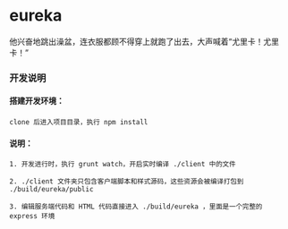 eureka
======

他兴奋地跳出澡盆，连衣服都顾不得穿上就跑了出去，大声喊着“尤里卡！尤里卡！”


### 开发说明

#### 搭建开发环境：

    clone 后进入项目目录，执行 npm install

#### 说明：

    1. 开发进行时，执行 grunt watch，开启实时编译 ./client 中的文件

    2. ./client 文件夹只包含客户端脚本和样式源码，这些资源会被编译打包到 ./build/eureka/public

    3. 编辑服务端代码和 HTML 代码直接进入 ./build/eureka ，里面是一个完整的 express 环境

